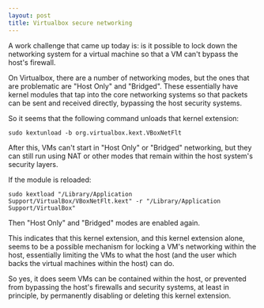 ```yaml
---
layout: post
title: Virtualbox secure networking
---
```


A work challenge that came up today is: is it possible to lock down the networking
system for a virtual machine so that a VM can't bypass the host's firewall.

On Virtualbox, there are a number of networking modes, but the ones that are
problematic are "Host Only" and "Bridged". These essentially have kernel modules
that tap into the core networking systems so that packets can be sent and received
directly, bypassing the host security systems.

So it seems that the following command unloads that kernel extension:

    sudo kextunload -b org.virtualbox.kext.VBoxNetFlt

After this, VMs can't start in "Host Only" or "Bridged" networking, but they can
still run using NAT or other modes that remain within the host system's
security layers.

If the module is reloaded:

    sudo kextload "/Library/Application Support/VirtualBox/VBoxNetFlt.kext" -r "/Library/Application Support/VirtualBox"

Then "Host Only" and "Bridged" modes are enabled again.

This indicates that this kernel extension, and this kernel extension alone,
seems to be a possible mechanism for locking a VM's networking within the
host, essentially limiting the VMs to what the host (and the user which
backs the virtual machines within the host) can do.

So yes, it does seem VMs can be contained within the host, or prevented from
bypassing the host's firewalls and security systems, at least in principle, by
permanently disabling or deleting this kernel extension.
